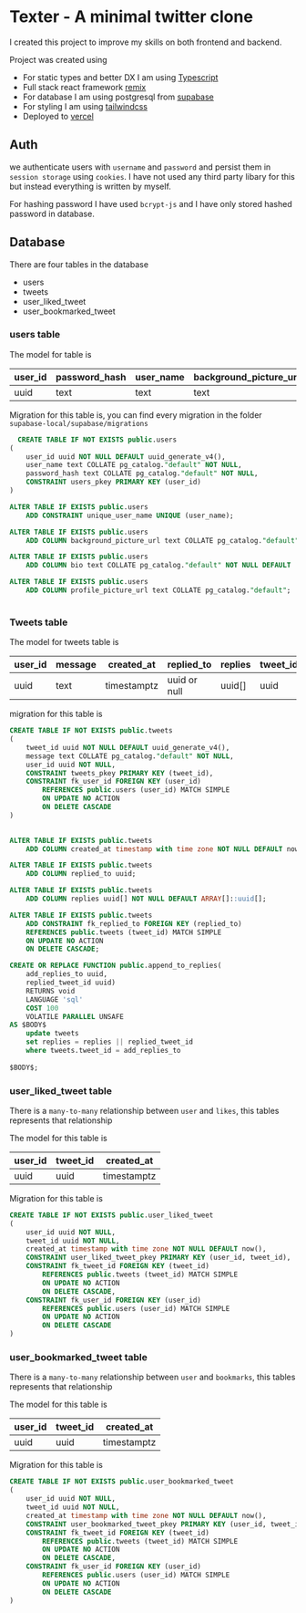 # Texter - A minimal twitter clone

I created this project to improve my skills on both frontend and backend. 

Project was created using 
- For static types and better DX I am using [Typescript](https://www.typescriptlang.org/)
- Full stack react framework [remix](https://remix.run/) 
- For database I am using postgresql from [supabase](https://supabase.com/) 
- For styling I am using [tailwindcss](https://tailwindcss.com/)
- Deployed to [vercel](https://vercel.com)


## Auth

we authenticate users with `username` and `password` and persist them in `session storage` using `cookies`. 
I have not used any third party libary for this but instead everything is written by myself.

For hashing password I have used `bcrypt-js` and I have only stored hashed password in database.

## Database

There are four tables in the database

- users
- tweets
- user_liked_tweet
- user_bookmarked_tweet

### users table

The model for table is 

| user_id | password_hash | user_name | background_picture_url | profile_picture_url | bio  |  
|---------|---------------|-----------|------------------------|---------------------|------|
| uuid    | text          | text      | text                   | text                | text |


Migration for this table is, you can find every migration in the folder `supabase-local/supabase/migrations`

```sql
  CREATE TABLE IF NOT EXISTS public.users
(
    user_id uuid NOT NULL DEFAULT uuid_generate_v4(),
    user_name text COLLATE pg_catalog."default" NOT NULL,
    password_hash text COLLATE pg_catalog."default" NOT NULL,
    CONSTRAINT users_pkey PRIMARY KEY (user_id)
)

ALTER TABLE IF EXISTS public.users
    ADD CONSTRAINT unique_user_name UNIQUE (user_name);

ALTER TABLE IF EXISTS public.users
    ADD COLUMN background_picture_url text COLLATE pg_catalog."default";

ALTER TABLE IF EXISTS public.users
    ADD COLUMN bio text COLLATE pg_catalog."default" NOT NULL DEFAULT ''::text;

ALTER TABLE IF EXISTS public.users
    ADD COLUMN profile_picture_url text COLLATE pg_catalog."default";
  
```


### Tweets table

The model for tweets table is

| user_id | message | created_at  | replied_to  | replies | tweet_id |
|---------|---------|-------------|-------------|---------|----------|
| uuid    | text    | timestamptz | uuid or null | uuid[]  | uuid    |


migration for this table is 

```sql
CREATE TABLE IF NOT EXISTS public.tweets
(
    tweet_id uuid NOT NULL DEFAULT uuid_generate_v4(),
    message text COLLATE pg_catalog."default" NOT NULL,
    user_id uuid NOT NULL,
    CONSTRAINT tweets_pkey PRIMARY KEY (tweet_id),
    CONSTRAINT fk_user_id FOREIGN KEY (user_id)
        REFERENCES public.users (user_id) MATCH SIMPLE
        ON UPDATE NO ACTION
        ON DELETE CASCADE
)

    
ALTER TABLE IF EXISTS public.tweets
    ADD COLUMN created_at timestamp with time zone NOT NULL DEFAULT now();

ALTER TABLE IF EXISTS public.tweets
    ADD COLUMN replied_to uuid;

ALTER TABLE IF EXISTS public.tweets
    ADD COLUMN replies uuid[] NOT NULL DEFAULT ARRAY[]::uuid[];

ALTER TABLE IF EXISTS public.tweets
    ADD CONSTRAINT fk_replied_to FOREIGN KEY (replied_to)
    REFERENCES public.tweets (tweet_id) MATCH SIMPLE
    ON UPDATE NO ACTION
    ON DELETE CASCADE;

CREATE OR REPLACE FUNCTION public.append_to_replies(
	add_replies_to uuid,
	replied_tweet_id uuid)
    RETURNS void
    LANGUAGE 'sql'
    COST 100
    VOLATILE PARALLEL UNSAFE
AS $BODY$
    update tweets
    set replies = replies || replied_tweet_id
    where tweets.tweet_id = add_replies_to
  
$BODY$;
```

### user_liked_tweet table

There is a `many-to-many` relationship between `user` and `likes`, this tables represents that relationship

The model for this table is

| user_id | tweet_id | created_at  |
|---------|----------|-------------|
| uuid    | uuid     | timestamptz |

Migration for this table is

```sql
CREATE TABLE IF NOT EXISTS public.user_liked_tweet
(
    user_id uuid NOT NULL,
    tweet_id uuid NOT NULL,
    created_at timestamp with time zone NOT NULL DEFAULT now(),
    CONSTRAINT user_liked_tweet_pkey PRIMARY KEY (user_id, tweet_id),
    CONSTRAINT fk_tweet_id FOREIGN KEY (tweet_id)
        REFERENCES public.tweets (tweet_id) MATCH SIMPLE
        ON UPDATE NO ACTION
        ON DELETE CASCADE,
    CONSTRAINT fk_user_id FOREIGN KEY (user_id)
        REFERENCES public.users (user_id) MATCH SIMPLE
        ON UPDATE NO ACTION
        ON DELETE CASCADE
)
```


### user_bookmarked_tweet table

There is a `many-to-many` relationship between `user` and `bookmarks`, this tables represents that relationship

The model for this table is

| user_id | tweet_id | created_at  |
|---------|----------|-------------|
| uuid    | uuid     | timestamptz |

Migration for this table is

```sql
CREATE TABLE IF NOT EXISTS public.user_bookmarked_tweet
(
    user_id uuid NOT NULL,
    tweet_id uuid NOT NULL,
    created_at timestamp with time zone NOT NULL DEFAULT now(),
    CONSTRAINT user_bookmarked_tweet_pkey PRIMARY KEY (user_id, tweet_id),
    CONSTRAINT fk_tweet_id FOREIGN KEY (tweet_id)
        REFERENCES public.tweets (tweet_id) MATCH SIMPLE
        ON UPDATE NO ACTION
        ON DELETE CASCADE,
    CONSTRAINT fk_user_id FOREIGN KEY (user_id)
        REFERENCES public.users (user_id) MATCH SIMPLE
        ON UPDATE NO ACTION
        ON DELETE CASCADE
)

```

